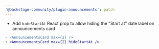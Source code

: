 ```yaml
---
'@backstage-community/plugin-announcements': patch
---
```


- Add `hideStartAt` React prop to allow hiding the "Start at" date label on announcements card

```diff
- <AnnouncementsCard max={2} />
+ <AnnouncementsCard max={2} hideStartAt />
```
